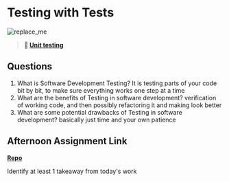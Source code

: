 # Testing with Tests

![replace_me](https://codeworks.blob.core.windows.net/public/assets/img/illustrations/placeholder.svg)

> **📖 [Unit testing](https://codeworksacademy.com/fs-student-guide/resources/wk8-9/03-Unit-Testing)**

## Questions

1. What is Software Development Testing?
It is testing parts of your code bit by bit, to make sure everything works one step at a time
2. What are the benefits of Testing in software development?
verification of working code, and then possibly refactoring it and making look better
3. What are some potential drawbacks of Testing in software development?
basically just time and your own patience 
## Afternoon Assignment Link

**[Repo](https://github.com/big-daddy-dom/<ASSIGNMENT_REPO>)**

Identify at least 1 takeaway from today's work
